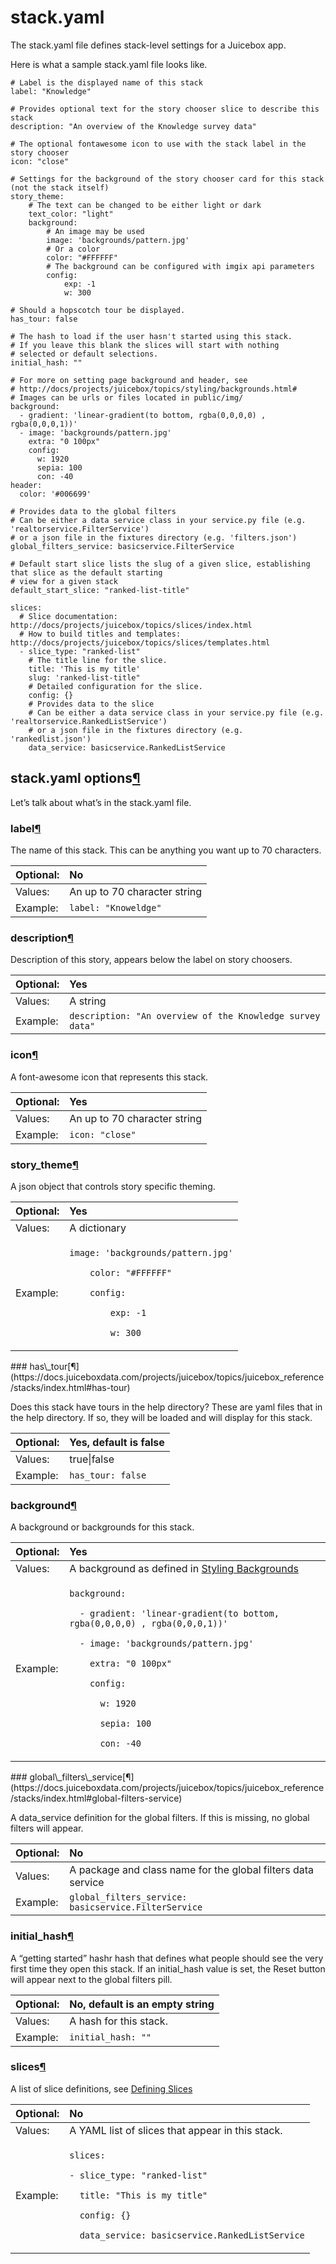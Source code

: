 # stack.yaml

The stack.yaml file defines stack-level settings for a Juicebox app. 

Here is what a sample stack.yaml file looks like.

```text
# Label is the displayed name of this stack
label: "Knowledge"

# Provides optional text for the story chooser slice to describe this stack
description: "An overview of the Knowledge survey data"

# The optional fontawesome icon to use with the stack label in the story chooser
icon: "close"

# Settings for the background of the story chooser card for this stack (not the stack itself)
story_theme:
    # The text can be changed to be either light or dark
    text_color: "light"
    background:
        # An image may be used
        image: 'backgrounds/pattern.jpg'
        # Or a color
        color: "#FFFFFF"
        # The background can be configured with imgix api parameters
        config:
            exp: -1
            w: 300
            
# Should a hopscotch tour be displayed.
has_tour: false

# The hash to load if the user hasn't started using this stack.
# If you leave this blank the slices will start with nothing
# selected or default selections.
initial_hash: ""

# For more on setting page background and header, see
# http://docs/projects/juicebox/topics/styling/backgrounds.html#
# Images can be urls or files located in public/img/
background:
  - gradient: 'linear-gradient(to bottom, rgba(0,0,0,0) , rgba(0,0,0,1))'
  - image: 'backgrounds/pattern.jpg'
    extra: "0 100px"
    config:
      w: 1920
      sepia: 100
      con: -40
header:
  color: '#006699'
  
# Provides data to the global filters
# Can be either a data service class in your service.py file (e.g. 'realtorservice.FilterService')
# or a json file in the fixtures directory (e.g. 'filters.json')
global_filters_service: basicservice.FilterService

# Default start slice lists the slug of a given slice, establishing that slice as the default starting
# view for a given stack
default_start_slice: "ranked-list-title"

slices:
  # Slice documentation: http://docs/projects/juicebox/topics/slices/index.html
  # How to build titles and templates: http://docs/projects/juicebox/topics/slices/templates.html
  - slice_type: "ranked-list"
    # The title line for the slice.
    title: 'This is my title'
    slug: 'ranked-list-title"
    # Detailed configuration for the slice.
    config: {}
    # Provides data to the slice
    # Can be either a data service class in your service.py file (e.g. 'realtorservice.RankedListService')
    # or a json file in the fixtures directory (e.g. 'rankedlist.json')
    data_service: basicservice.RankedListService
```



## stack.yaml options[¶](https://docs.juiceboxdata.com/projects/juicebox/topics/juicebox_reference/stacks/index.html#stack-yaml-options)

Let’s talk about what’s in the stack.yaml file.

### label[¶](https://docs.juiceboxdata.com/projects/juicebox/topics/juicebox_reference/stacks/index.html#label-stack)

The name of this stack. This can be anything you want up to 70 characters.

| Optional: | No |
| :--- | :--- |
| Values: | An up to 70 character string |
| Example: | `label: "Knoweldge"` |

### description[¶](https://docs.juiceboxdata.com/projects/juicebox/topics/juicebox_reference/stacks/index.html#description-stack)

Description of this story, appears below the label on story choosers.

| Optional: | Yes |
| :--- | :--- |
| Values: | A string |
| Example: | `description: "An overview of the Knowledge survey data"` |

### icon[¶](https://docs.juiceboxdata.com/projects/juicebox/topics/juicebox_reference/stacks/index.html#icon-stack)

A font-awesome icon that represents this stack.

| Optional: | Yes |
| :--- | :--- |
| Values: | An up to 70 character string |
| Example: | `icon: "close"` |

### story\_theme[¶](https://docs.juiceboxdata.com/projects/juicebox/topics/juicebox_reference/stacks/index.html#story-theme-stack)

A json object that controls story specific theming.

<table>
  <thead>
    <tr>
      <th style="text-align:left">Optional:</th>
      <th style="text-align:left">Yes</th>
    </tr>
  </thead>
  <tbody>
    <tr>
      <td style="text-align:left">Values:</td>
      <td style="text-align:left">A dictionary</td>
    </tr>
    <tr>
      <td style="text-align:left">Example:</td>
      <td style="text-align:left">
        <p><code>image: &apos;backgrounds/pattern.jpg&apos;</code>
        </p>
        <p><code>    color: &quot;#FFFFFF&quot;</code>
        </p>
        <p><code>    config:</code>
        </p>
        <p><code>        exp: -1</code>
        </p>
        <p><code>        w: 300</code>
        </p>
      </td>
    </tr>
  </tbody>
</table>### has\_tour[¶](https://docs.juiceboxdata.com/projects/juicebox/topics/juicebox_reference/stacks/index.html#has-tour)

Does this stack have tours in the help directory? These are yaml files that in the help directory. If so, they will be loaded and will display for this stack.

| Optional: | Yes, default is false |
| :--- | :--- |
| Values: | true\|false |
| Example: | `has_tour: false` |

### background[¶](https://docs.juiceboxdata.com/projects/juicebox/topics/juicebox_reference/stacks/index.html#background-stack)

A background or backgrounds for this stack.

<table>
  <thead>
    <tr>
      <th style="text-align:left">Optional:</th>
      <th style="text-align:left">Yes</th>
    </tr>
  </thead>
  <tbody>
    <tr>
      <td style="text-align:left">Values:</td>
      <td style="text-align:left">A background as defined in <a href="../../../enhancements/styling-and-formatting/untitled-1.md#styling-backgrounds">Styling Backgrounds</a>
      </td>
    </tr>
    <tr>
      <td style="text-align:left">Example:</td>
      <td style="text-align:left">
        <p></p>
        <p></p>
        <p><code>background:</code>
        </p>
        <p><code>  - gradient: &apos;linear-gradient(to bottom, rgba(0,0,0,0) , rgba(0,0,0,1))&apos;</code>
        </p>
        <p><code>  - image: &apos;backgrounds/pattern.jpg&apos;</code>
        </p>
        <p><code>    extra: &quot;0 100px&quot;</code>
        </p>
        <p><code>    config:</code>
        </p>
        <p><code>      w: 1920</code>
        </p>
        <p><code>      sepia: 100</code>
        </p>
        <p><code>      con: -40</code>
        </p>
        <p></p>
        <p></p>
      </td>
    </tr>
  </tbody>
</table>### global\_filters\_service[¶](https://docs.juiceboxdata.com/projects/juicebox/topics/juicebox_reference/stacks/index.html#global-filters-service)

A data\_service definition for the global filters. If this is missing, no global filters will appear.

| Optional: | No |
| :--- | :--- |
| Values: | A package and class name for the global filters data service |
| Example: | `global_filters_service: basicservice.FilterService` |

### initial\_hash[¶](https://docs.juiceboxdata.com/projects/juicebox/topics/juicebox_reference/stacks/index.html#initial-hash)

A “getting started” hashr hash that defines what people should see the very first time they open this stack. If an initial\_hash value is set, the Reset button will appear next to the global filters pill.

| Optional: | No, default is an empty string |
| :--- | :--- |
| Values: | A hash for this stack. |
| Example: | `initial_hash: ""` |

### slices[¶](https://docs.juiceboxdata.com/projects/juicebox/topics/juicebox_reference/stacks/index.html#slices-stack)

A list of slice definitions, see [Defining Slices](https://docs.juiceboxdata.com/projects/juicebox/topics/juicebox_reference/slices/creating_slices.html#defining-slices)

<table>
  <thead>
    <tr>
      <th style="text-align:left">Optional:</th>
      <th style="text-align:left">No</th>
    </tr>
  </thead>
  <tbody>
    <tr>
      <td style="text-align:left">Values:</td>
      <td style="text-align:left">A YAML list of slices that appear in this stack.</td>
    </tr>
    <tr>
      <td style="text-align:left">Example:</td>
      <td style="text-align:left">
        <p><code>slices:</code>
        </p>
        <p><code>- slice_type: &quot;ranked-list&quot;</code>
        </p>
        <p><code>  title: &quot;This is my title&quot;</code>
        </p>
        <p><code>  config: {}</code>
        </p>
        <p><code>  data_service: basicservice.RankedListService</code>
        </p>
      </td>
    </tr>
  </tbody>
</table>